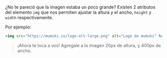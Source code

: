 ¿No te pareció que la imagen estaba un poco grande?
Existen 2 atributos del elemento `img` que nos permiten ajustar la altura y el ancho, `height` y `width` respectivamente.

Por ejemplo: 

```html
<img src="https://mumuki.io/logo-alt-large.png" alt="Logo de mumuki" height="40px" width="40px">
```
> ¡Ahora te toca a vos! Agregale a la imagen 20px de altura, y 400px de ancho.
